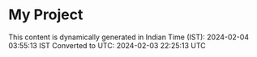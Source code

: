# My Project

This content is dynamically generated in Indian Time (IST): 2024-02-04 03:55:13 IST
Converted to UTC: 2024-02-03 22:25:13 UTC
